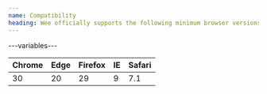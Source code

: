 ```yaml
---
name: Compatibility
heading: Wee officially supports the following minimum browser versions
---
```


---variables---

Chrome | Edge | Firefox | IE | Safari |
-- | -- | -- | -- | -- |
30 | 20 | 29 | 9 | 7.1 |